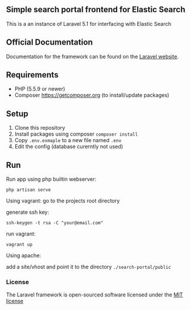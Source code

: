 ## Simple search portal frontend for Elastic Search

This is a an instance of Laravel 5.1 for interfacing with Elastic Search

## Official Documentation

Documentation for the framework can be found on the [Laravel website](http://laravel.com/docs).

## Requirements

* PHP (5.5.9 or newer)
* Composer https://getcomposer.org (to install/update packages)

## Setup

1. Clone this repository
2. Install packages using composer
   ```composer install```
3. Copy ```.env.exmaple``` to a new file named ```.env```
4. Edit the config (database curerntly not used)

## Run

Run app using php builtin webserver:

```php artisan serve```

Using vagrant:
 go to the projects root directory
 
 generate ssh key:
 
 ```ssh-keygen -t rsa -C "your@email.com"```

 run vagrant:
 
 ```vagrant up```
 
Using apache:

 add a site/vhost and point it to the directory ```./search-portal/public``` 
 
### License

The Laravel framework is open-sourced software licensed under the [MIT license](http://opensource.org/licenses/MIT)
